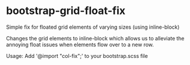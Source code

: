 # bootstrap-grid-float-fix
Simple fix for floated grid elements of varying sizes (using inline-block)

Changes the grid elements to inline-block which allows us to alleviate the annoying float issues when elements flow over to a new row.


Usage:
Add '@import "col-fix";' to your bootstrap.scss file
